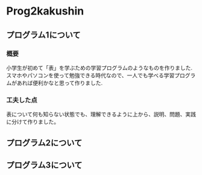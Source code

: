 # Prog2kakushin
## プログラム1について
### 概要
小学生が初めて「表」を学ぶための学習プログラムのようなものを作りました.
スマホやパソコンを使って勉強できる時代なので、一人でも学べる学習プログラムがあれば便利かなと思って作りました.
### 工夫した点
表について何も知らない状態でも、理解できるように上から、説明、問題、実践に分けて作りました。
## プログラム2について


## プログラム3について

